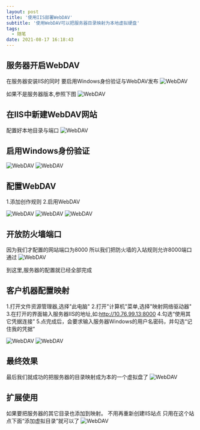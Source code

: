 ```yaml
---
layout: post
title: '使用IIS部署WebDAV'
subtitle: '使用WebDAV可以把服务器目录映射为本地虚拟硬盘'
tags:
  - 随笔
date: 2021-08-17 16:18:43
---
```


## 服务器开启WebDAV

在服务器安装IIS的同时
要启用Windows身份验证与WebDAV发布
![WebDAV](1.png)

如果不是服务器版本,参照下图
![WebDAV](2.png)

## 在IIS中新建WebDAV网站

配置好本地目录与端口
![WebDAV](3.png)

## 启用Windows身份验证

![WebDAV](4.png)
![WebDAV](5.png)

## 配置WebDAV

1.添加创作规则
2.启用WebDAV

![WebDAV](6.png)
![WebDAV](7.png)
![WebDAV](8.png)

## 开放防火墙端口

因为我们才配置的网站端口为8000
所以我们把防火墙的入站规则允许8000端口通过
![WebDAV](9.png)

到这里,服务器的配置就已经全部完成

## 客户机器配置映射

1.打开文件资源管理器,选择"此电脑"
2.打开"计算机"菜单,选择"映射网络驱动器"
3.在打开的界面输入服务器IIS的地址,如:http://10.76.99.13:8000
4.勾选“使用其它凭据连接”
5.点完成后，会要求输入服务器Windows的用户名密码，并勾选“记住我的凭据”

![WebDAV](10.png)
![WebDAV](11.png)

## 最终效果

最后我们就成功的把服务器的目录映射成为本的一个虚拟盘了
![WebDAV](12.png)

## 扩展使用

如果要把服务器的其它目录也添加到映射。
不用再重新创建IIS站点
只用在这个站点下面“添加虚拟目录”就可以了
![WebDAV](13.png)
